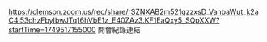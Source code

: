 https://clemson.zoom.us/rec/share/rSZNXAB2m521qzzxsD_VanbaWut_k2aC4l53chzFbyIbwJTq16hVbE1z_E40ZAz3.KF1EaQxy5_SQpXXW?startTime=1749517155000
開會紀錄連結